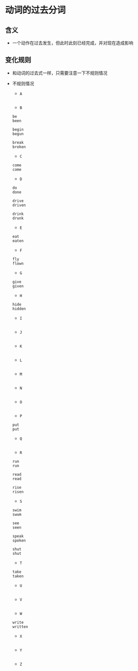 # 动词的过去分词

## 含义

- 一个动作在过去发生，但此时此刻已经完成，并对现在造成影响

## 变化规则

- 和动词的过去式一样，只需要注意一下不规则情况

- 不规则情况

  - `A`

  ```

  ```

  - `B`

  ```
  be
  been

  begin
  begun

  break
  broken
  ```

  - `C`

  ```
  come
  come
  ```

  - `D`

  ```
  do
  done

  drive
  driven

  drink
  drunk
  ```

  - `E`

  ```
  eat
  eaten
  ```

  - `F`

  ```
  fly
  flown
  ```

  - `G`

  ```
  give
  given
  ```

  - `H`

  ```
  hide
  hidden
  ```

  - `I`

  ```

  ```

  - `J`

  ```

  ```

  - `K`

  ```

  ```

  - `L`

  ```

  ```

  - `M`

  ```

  ```

  - `N`

  ```

  ```

  - `O`

  ```

  ```

  - `P`

  ```
  put
  put
  ```

  - `Q`

  ```

  ```

  - `R`

  ```
  run
  run

  read
  read

  rise
  risen
  ```

  - `S`

  ```
  swim
  swum

  see
  seen

  speak
  spoken

  shut
  shut
  ```

  - `T`

  ```
  take
  taken
  ```

  - `U`

  ```

  ```

  - `V`

  ```

  ```

  - `W`

  ```
  write
  written
  ```

  - `X`

  ```

  ```

  - `Y`

  ```

  ```

  - `Z`

  ```

  ```
